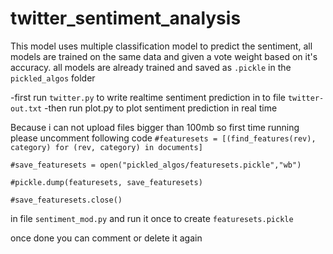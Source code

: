 # twitter_sentiment_analysis

This model uses multiple classification model to predict the sentiment, all models are trained on the same data and given a vote weight based on it's accuracy.
all models are already trained and saved as ```.pickle``` in the ```pickled_algos``` folder

  -first run ```twitter.py``` to write realtime sentiment prediction in to file ```twitter-out.txt```
  -then run plot.py to plot sentiment prediction in real time

Because i can not upload files bigger than 100mb
so first time running please uncomment following code
```#featuresets = [(find_features(rev), category) for (rev, category) in documents]```

```#save_featuresets = open("pickled_algos/featuresets.pickle","wb")```

```#pickle.dump(featuresets, save_featuresets)```

```#save_featuresets.close()```


in file ```sentiment_mod.py``` and run it once to create ```featuresets.pickle```

once done you can comment or delete it again

